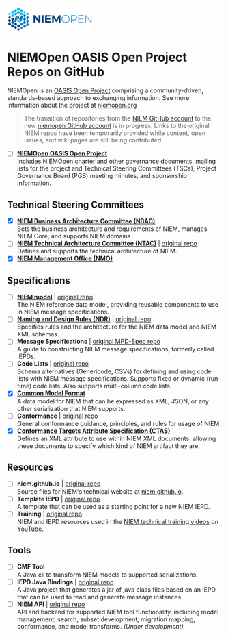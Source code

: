 
<img src="NIEM-NO-Logo-v5.png" width="200">

# NIEMOpen OASIS Open Project Repos on GitHub

NIEMOpen is an [OASIS Open Project](https://oasis-open-projects.org/) comprising a community-driven, standards-based approach to exchanging information. See more information about the project at [niemopen.org](https://niemopen.org)

> The transition of repositories from the [NIEM GitHub account](https://github.com/NIEM) to the new [niemopen GitHub account](https://github.com/niemopen) is in progress.  Links to the original NIEM repos have been temporarily provided while content, open issues, and wiki pages are still being contributed.

- [ ] **[NIEMOpen OASIS Open Project](https://github.com/niemopen/oasis-open-project)** <br/> Includes NIEMOpen charter and other governance documents, mailing lists for the project and Technical Steering Committees (TSCs), Project Governance Board (PGB) meeting minutes, and sponsorship information.

## Technical Steering Committees

- [x] **[NIEM Business Architecture Committee (NBAC)](https://github.com/niemopen/nbac-admin)** <br/> Sets the business architecture and requirements of NIEM, manages NIEM Core, and supports NIEM domains.
- [ ] **[NIEM Technical Architecture Committee (NTAC)](https://github.com/niemopen/ntac-admin)** | [original repo](https://github.com/NIEM/NTAC) <br/> Defines and supports the technical architecture of NIEM.
- [x] **[NIEM Management Office (NMO)](https://github.com/niemopen/nmo-admin)**

## Specifications

- [ ] **[NIEM model](https://github.com/niemopen/niem-model)** | [original repo](https://github.com/NIEM/NIEM-Releases) <br/> The NIEM reference data model, providing reusable components to use in NIEM message specifications.
- [ ] **[Naming and Design Rules (NDR)](https://github.com/niemopen/niem-naming-design-rules)** | [original repo](https://github.com/NIEM/NIEM-NDR) <br/> Specifies rules and the architecture for the NIEM data model and NIEM XML schemas.
- [ ] **Message Specifications** | [original MPD-Spec repo](https://github.com/NIEM/MPD-Spec) <br/> A guide to constructing NIEM message specifications, formerly called IEPDs.
- [ ] **Code Lists** | [original repo](https://github.com/NIEM/NIEM-Code-Lists-Spec) <br/> Schema alternatives (Genericode, CSVs) for defining and using code lists with NIEM message specifications. Supports fixed or dynamic (run-time) code lists.  Also supports multi-column code lists.
- [x] **[Common Model Format](https://github.com/niemopen/common-model-format)** <br/> A data model for NIEM that can be expressed as XML, JSON, or any other serialization that NIEM supports.
- [ ] **Conformance** | [original repo](https://github.com/NIEM/NIEM-Conformance-Spec) <br/> General conformance guidance, principles, and rules for usage of NIEM.
- [x] **[Conformance Targets Attribute Specification (CTAS)](https://github.com/niemopen/niem-conformance-targets)** <br/> Defines an XML attribute to use within NIEM XML documents, allowing these documents to specify which kind of NIEM artifact they are.

## Resources

- [ ] **niem.github.io** | [original repo](https://github.com/NIEM/NIEM.github.io) <br/> Source files for NIEM's technical website at [niem.github.io](https://niem.github.io).
- [ ] **Template IEPD** | [original repo](https://github.com/NIEM/Template-IEPD) <br/> A template that can be used as a starting point for a new NIEM IEPD.
- [ ] **Training** | [original repo](https://github.com/NIEM/NIEM-Training) <br/> NIEM and IEPD resources used in the [NIEM technical training videos](https://www.youtube.com/playlist?list=PLWEnz1sVMlkqxUzx7mCFSRdOLZhyM4DiV) on YouTube.

## Tools

- [ ] **CMF Tool** <br/> A Java cli to transform NIEM models to supported serializations.
- [ ] **IEPD Java Bindings** | [original repo](https://github.com/NIEM/IEPD-Java-Bindings) <br/> A Java project that generates a jar of java class files based on an IEPD that can be used to read and generate message instances.
- [ ] **NIEM API** | [original repo](https://github.com/NIEM/NIEM-API) <br/> API and backend for supported NIEM tool functionality, including model management, search, subset development, migration mapping, conformance, and model transforms. *(Under development)*
